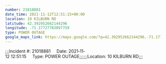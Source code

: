 ```yaml
---
number: 21018881
date_time: 2021-11-12T12:51:15+00:00
location: 10 KILBURN RD
latitude: 42.392952662144296
longitude: -71.17727783097759
type: POWER OUTAGE
google_maps_link: https://maps.google.com/?q=42.392952662144296,-71.17727783097759
---
```


;;;Incident #: 21018881     Date: 2021‐11‐12 12:51:15     Type: POWER OUTAGE;;;;;;Location: 10 KILBURN RD;;;

